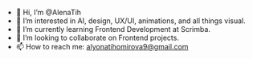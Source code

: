 - 👋 Hi, I’m @AlenaTih
- 👀 I’m interested in AI, design, UX/UI, animations, and all things visual.
- 🌱 I’m currently learning Frontend Development at Scrimba.
- 💞️ I’m looking to collaborate on Frontend projects.
- 📫 How to reach me: alyonatihomirova9@gmail.com

<!---
AlenaTih/AlenaTih is a ✨ special ✨ repository because its `README.md` (this file) appears on your GitHub profile.
You can click the Preview link to take a look at your changes.
--->
